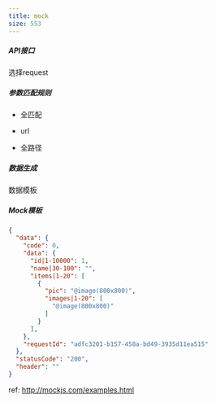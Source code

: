 ```yaml
---
title: mock
size: 553
---
```

##### API接口

选择request

##### 参数匹配规则

- 全匹配

- url

- 全路径


##### 数据生成

数据模板

##### Mock模板

```json
{
  "data": {
    "code": 0,
    "data": {
      "id|1-10000": 1,
      "name|30-100": "",
      "items|1-20": [
        {
          "pic": "@image(800x800)",
          "images|1-20": [
            "@image(800x800)"
          ]
        }
      ],
    },
    "requestId": "adfc3201-b157-458a-bd49-3935d11ea515"
  },
  "statusCode": "200",
  "header": ""
}

```



ref: http://mockjs.com/examples.html

